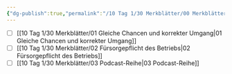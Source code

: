 ```yaml
---
{"dg-publish":true,"permalink":"/10 Tag 1/30 Merkblätter/00 Merkblätter - Übersicht/"}
---
```


- [ ] [[10 Tag 1/30 Merkblätter/01 Gleiche Chancen und korrekter Umgang\|01 Gleiche Chancen und korrekter Umgang]]
- [ ] [[10 Tag 1/30 Merkblätter/02 Fürsorgepflicht des Betriebs\|02 Fürsorgepflicht des Betriebs]]
- [ ] [[10 Tag 1/30 Merkblätter/03 Podcast-Reihe\|03 Podcast-Reihe]]